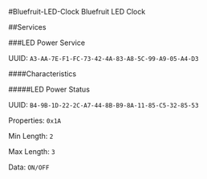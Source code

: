 #Bluefruit-LED-Clock
Bluefruit LED Clock


##Services

###LED Power Service

UUID: ```A3-AA-7E-F1-FC-73-42-4A-83-A8-5C-99-A9-05-A4-D3```

####Characteristics

#####LED Power Status

UUID: ```B4-9B-1D-22-2C-A7-44-8B-B9-8A-11-85-C5-32-85-53```

Properties: ```0x1A```

Min Length: ```2```

Max Length: ```3```

Data: ```ON/OFF```

